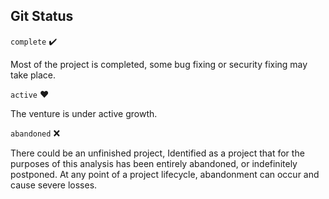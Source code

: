 ## Git Status

`complete` :heavy_check_mark:

Most of the project is completed, some bug fixing or security fixing may take place.

`active` :heart:

The venture is under active growth.

`abandoned` :x:

There could be an unfinished project, Identified as a project that for the purposes of this analysis has been entirely abandoned, or indefinitely postponed. At any point of a project lifecycle, abandonment can occur and cause severe losses.
